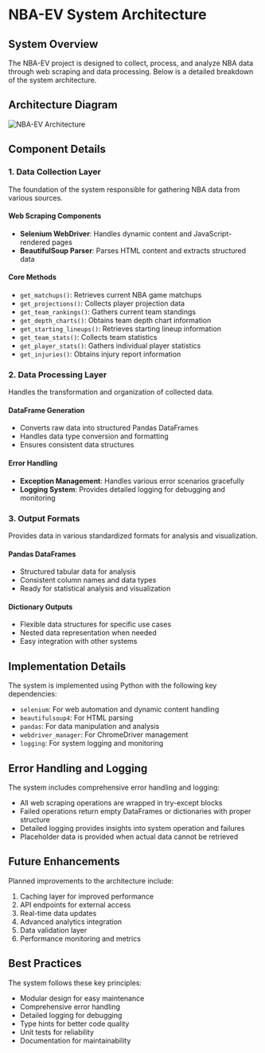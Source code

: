 # NBA-EV System Architecture

## System Overview

The NBA-EV project is designed to collect, process, and analyze NBA data through web scraping and data processing. Below is a detailed breakdown of the system architecture.

## Architecture Diagram

![NBA-EV Architecture](https://kroki.io/mermaid/svg/eNo9j1tugzAQRf-7itlAVhCpUnglSqGholI_LBRNyQRowUZjuyq778RG_T1nHvf2jMsA79n-oDJ0CKmZJurcaDSUuBK3u91zoj7oE5pORkfdt_tEWKoamkiPfgaRGY8_MhtMphJC78a7nxrjF6iR7cMdxOUqNUxQkRvMzbb7XFihenLXGV03-GVjx8AWNl8xy4ZPATvC-cqovyWMjXfPMXzNpiNrQ8iz4JeAC8aZ4EiaGB_HoitVzmwYTqhvU9gohVYq_-1oCf0r1NjTTNpF96pK0_cyCs1qHc3x9UVdvFu8g8KwlJBAF6G1quUuWvgPsIk3lY2hEvIKcdO2T39mhIfS)

## Component Details

### 1. Data Collection Layer

The foundation of the system responsible for gathering NBA data from various sources.

#### Web Scraping Components

- **Selenium WebDriver**: Handles dynamic content and JavaScript-rendered pages
- **BeautifulSoup Parser**: Parses HTML content and extracts structured data

#### Core Methods

- `get_matchups()`: Retrieves current NBA game matchups
- `get_projections()`: Collects player projection data
- `get_team_rankings()`: Gathers current team standings
- `get_depth_charts()`: Obtains team depth chart information
- `get_starting_lineups()`: Retrieves starting lineup information
- `get_team_stats()`: Collects team statistics
- `get_player_stats()`: Gathers individual player statistics
- `get_injuries()`: Obtains injury report information

### 2. Data Processing Layer

Handles the transformation and organization of collected data.

#### DataFrame Generation

- Converts raw data into structured Pandas DataFrames
- Handles data type conversion and formatting
- Ensures consistent data structures

#### Error Handling

- **Exception Management**: Handles various error scenarios gracefully
- **Logging System**: Provides detailed logging for debugging and monitoring

### 3. Output Formats

Provides data in various standardized formats for analysis and visualization.

#### Pandas DataFrames

- Structured tabular data for analysis
- Consistent column names and data types
- Ready for statistical analysis and visualization

#### Dictionary Outputs

- Flexible data structures for specific use cases
- Nested data representation when needed
- Easy integration with other systems

## Implementation Details

The system is implemented using Python with the following key dependencies:

- `selenium`: For web automation and dynamic content handling
- `beautifulsoup4`: For HTML parsing
- `pandas`: For data manipulation and analysis
- `webdriver_manager`: For ChromeDriver management
- `logging`: For system logging and monitoring

## Error Handling and Logging

The system includes comprehensive error handling and logging:

- All web scraping operations are wrapped in try-except blocks
- Failed operations return empty DataFrames or dictionaries with proper structure
- Detailed logging provides insights into system operation and failures
- Placeholder data is provided when actual data cannot be retrieved

## Future Enhancements

Planned improvements to the architecture include:

1. Caching layer for improved performance
2. API endpoints for external access
3. Real-time data updates
4. Advanced analytics integration
5. Data validation layer
6. Performance monitoring and metrics

## Best Practices

The system follows these key principles:

- Modular design for easy maintenance
- Comprehensive error handling
- Detailed logging for debugging
- Type hints for better code quality
- Unit tests for reliability
- Documentation for maintainability
